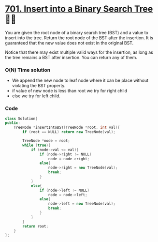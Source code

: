 # [701. Insert into a Binary Search Tree](https://leetcode.com/problems/insert-into-a-binary-search-tree/) 🌟🌟

You are given the root node of a binary search tree (BST) and a value to insert into the tree. Return the root node of the BST after the insertion. It is guaranteed that the new value does not exist in the original BST.

Notice that there may exist multiple valid ways for the insertion, as long as the tree remains a BST after insertion. You can return any of them.

### O(N) Time solution

- We append the new node to leaf node where it can be place without violating the BST property.
- if value of new node is less than root we try for right child
- else we try for left child.

### Code

```cpp
class Solution{
public:
    TreeNode *insertIntoBST(TreeNode *root, int val){
        if (root == NULL) return new TreeNode(val);

        TreeNode *node = root;
        while (true){
            if (node->val <= val){
                if (node->right != NULL)
                    node = node->right;
                else{
                    node->right = new TreeNode(val);
                    break;
                }
            }
            else{
                if (node->left != NULL)
                    node = node->left;
                else{
                    node->left = new TreeNode(val);
                    break;
                }
            }
        }
        return root;
    }
};
```
